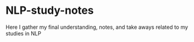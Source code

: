 # NLP-study-notes
Here I gather my final understanding, notes, and take aways related to my studies in NLP
